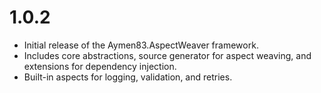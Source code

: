 # 1.0.2

- Initial release of the Aymen83.AspectWeaver framework.
- Includes core abstractions, source generator for aspect weaving, and extensions for dependency injection.
- Built-in aspects for logging, validation, and retries.